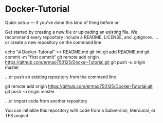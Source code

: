 # Docker-Tutorial
Quick setup — if you’ve done this kind of thing before
or

Get started by creating a new file or uploading an existing file. We recommend every repository include a README, LICENSE, and .gitignore.
…or create a new repository on the command line

echo "# Docker-Tutorial" >> README.md
git init
git add README.md
git commit -m "first commit"
git remote add origin https://github.com/ermao750125/Docker-Tutorial.git
git push -u origin master

…or push an existing repository from the command line

git remote add origin https://github.com/ermao750125/Docker-Tutorial.git
git push -u origin master

…or import code from another repository

You can initialize this repository with code from a Subversion, Mercurial, or TFS project.
